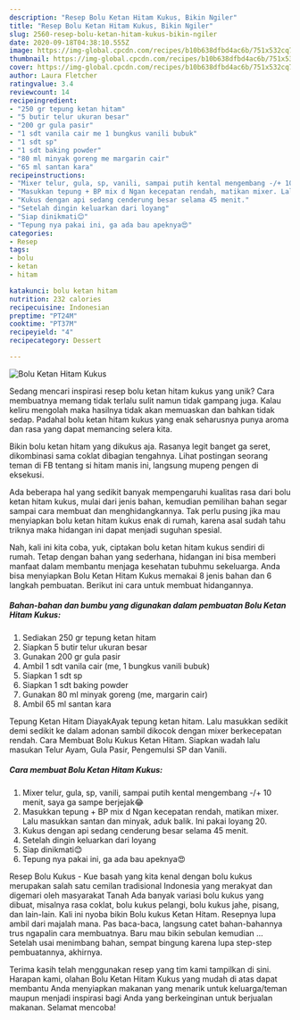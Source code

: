 ```yaml
---
description: "Resep Bolu Ketan Hitam Kukus, Bikin Ngiler"
title: "Resep Bolu Ketan Hitam Kukus, Bikin Ngiler"
slug: 2560-resep-bolu-ketan-hitam-kukus-bikin-ngiler
date: 2020-09-18T04:38:10.555Z
image: https://img-global.cpcdn.com/recipes/b10b638dfbd4ac6b/751x532cq70/bolu-ketan-hitam-kukus-foto-resep-utama.jpg
thumbnail: https://img-global.cpcdn.com/recipes/b10b638dfbd4ac6b/751x532cq70/bolu-ketan-hitam-kukus-foto-resep-utama.jpg
cover: https://img-global.cpcdn.com/recipes/b10b638dfbd4ac6b/751x532cq70/bolu-ketan-hitam-kukus-foto-resep-utama.jpg
author: Laura Fletcher
ratingvalue: 3.4
reviewcount: 14
recipeingredient:
- "250 gr tepung ketan hitam"
- "5 butir telur ukuran besar"
- "200 gr gula pasir"
- "1 sdt vanila cair me 1 bungkus vanili bubuk"
- "1 sdt sp"
- "1 sdt baking powder"
- "80 ml minyak goreng me margarin cair"
- "65 ml santan kara"
recipeinstructions:
- "Mixer telur, gula, sp, vanili, sampai putih kental mengembang -/+ 10 menit, saya ga sampe berjejak😂"
- "Masukkan tepung + BP mix d Ngan kecepatan rendah, matikan mixer. Lalu masukkan santan dan minyak, aduk balik. Ini pakai loyang 20."
- "Kukus dengan api sedang cenderung besar selama 45 menit."
- "Setelah dingin keluarkan dari loyang"
- "Siap dinikmati😊"
- "Tepung nya pakai ini, ga ada bau apeknya😍"
categories:
- Resep
tags:
- bolu
- ketan
- hitam

katakunci: bolu ketan hitam 
nutrition: 232 calories
recipecuisine: Indonesian
preptime: "PT24M"
cooktime: "PT37M"
recipeyield: "4"
recipecategory: Dessert

---
```



![Bolu Ketan Hitam Kukus](https://img-global.cpcdn.com/recipes/b10b638dfbd4ac6b/751x532cq70/bolu-ketan-hitam-kukus-foto-resep-utama.jpg)

Sedang mencari inspirasi resep bolu ketan hitam kukus yang unik? Cara membuatnya memang tidak terlalu sulit namun tidak gampang juga. Kalau keliru mengolah maka hasilnya tidak akan memuaskan dan bahkan tidak sedap. Padahal bolu ketan hitam kukus yang enak seharusnya punya aroma dan rasa yang dapat memancing selera kita.

Bikin bolu ketan hitam yang dikukus aja. Rasanya legit banget ga seret, dikombinasi sama coklat dibagian tengahnya. Lihat postingan seorang teman di FB tentang si hitam manis ini, langsung mupeng pengen di eksekusi.

Ada beberapa hal yang sedikit banyak mempengaruhi kualitas rasa dari bolu ketan hitam kukus, mulai dari jenis bahan, kemudian pemilihan bahan segar sampai cara membuat dan menghidangkannya. Tak perlu pusing jika mau menyiapkan bolu ketan hitam kukus enak di rumah, karena asal sudah tahu triknya maka hidangan ini dapat menjadi suguhan spesial.


Nah, kali ini kita coba, yuk, ciptakan bolu ketan hitam kukus sendiri di rumah. Tetap dengan bahan yang sederhana, hidangan ini bisa memberi manfaat dalam membantu menjaga kesehatan tubuhmu sekeluarga. Anda bisa menyiapkan Bolu Ketan Hitam Kukus memakai 8 jenis bahan dan 6 langkah pembuatan. Berikut ini cara untuk membuat hidangannya.

<!--inarticleads1-->

##### Bahan-bahan dan bumbu yang digunakan dalam pembuatan Bolu Ketan Hitam Kukus:

1. Sediakan 250 gr tepung ketan hitam
1. Siapkan 5 butir telur ukuran besar
1. Gunakan 200 gr gula pasir
1. Ambil 1 sdt vanila cair (me, 1 bungkus vanili bubuk)
1. Siapkan 1 sdt sp
1. Siapkan 1 sdt baking powder
1. Gunakan 80 ml minyak goreng (me, margarin cair)
1. Ambil 65 ml santan kara


Tepung Ketan Hitam DiayakAyak tepung ketan hitam. Lalu masukkan sedikit demi sedikit ke dalam adonan sambil dikocok dengan mixer berkecepatan rendah. Cara Membuat Bolu Kukus Ketan Hitam. Siapkan wadah lalu masukan Telur Ayam, Gula Pasir, Pengemulsi SP dan Vanili. 

<!--inarticleads2-->

##### Cara membuat Bolu Ketan Hitam Kukus:

1. Mixer telur, gula, sp, vanili, sampai putih kental mengembang -/+ 10 menit, saya ga sampe berjejak😂
1. Masukkan tepung + BP mix d Ngan kecepatan rendah, matikan mixer. Lalu masukkan santan dan minyak, aduk balik. Ini pakai loyang 20.
1. Kukus dengan api sedang cenderung besar selama 45 menit.
1. Setelah dingin keluarkan dari loyang
1. Siap dinikmati😊
1. Tepung nya pakai ini, ga ada bau apeknya😍


Resep Bolu Kukus - Kue basah yang kita kenal dengan bolu kukus merupakan salah satu cemilan tradisional Indonesia yang merakyat dan digemari oleh masyarakat Tanah Ada banyak variasi bolu kukus yang dibuat, misalnya rasa coklat, bolu kukus pelangi, bolu kukus jahe, pisang, dan lain-lain. Kali ini nyoba bikin Bolu kukus Ketan Hitam. Resepnya lupa ambil dari majalah mana. Pas baca-baca, langsung catet bahan-bahannya trus ngapalin cara membuatnya. Baru mau bikin sebulan kemudian … Setelah usai menimbang bahan, sempat bingung karena lupa step-step pembuatannya, akhirnya. 

Terima kasih telah menggunakan resep yang tim kami tampilkan di sini. Harapan kami, olahan Bolu Ketan Hitam Kukus yang mudah di atas dapat membantu Anda menyiapkan makanan yang menarik untuk keluarga/teman maupun menjadi inspirasi bagi Anda yang berkeinginan untuk berjualan makanan. Selamat mencoba!
